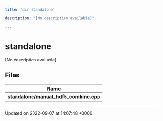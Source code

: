 ```yaml
---
title: 'dir standalone'

description: "[No description available]"

---
```


# standalone

[No description available]

## Files

| Name           |
| -------------- |
| **[standalone/manual_hdf5_combine.cpp](/documentation/code/files/manual__hdf5__combine_8cpp/#file-manual-hdf5-combinecpp)**  |






-------------------------------

Updated on 2022-09-07 at 14:07:48 +0000
